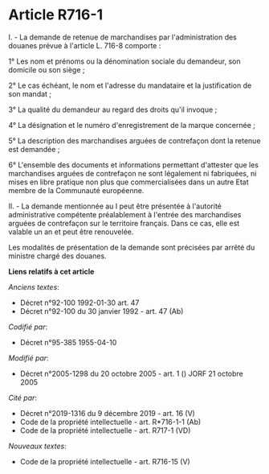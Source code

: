 # Article R716-1

I. -  La demande de retenue de marchandises par l'administration des douanes prévue à l'article L. 716-8 comporte :

1° Les nom et prénoms ou la dénomination sociale du demandeur, son domicile ou son siège ;

2° Le cas échéant, le nom et l'adresse du mandataire et la justification de son mandat ;

3° La qualité du demandeur au regard des droits qu'il invoque ;

4° La désignation et le numéro d'enregistrement de la marque concernée ;

5° La description des marchandises arguées de contrefaçon dont la retenue est demandée ;

6° L'ensemble des documents et informations permettant d'attester que les marchandises arguées de contrefaçon ne sont
légalement ni fabriquées, ni mises en libre pratique non plus que commercialisées dans un autre Etat membre de la Communauté
européenne.

II. - La demande mentionnée au I peut être présentée à l'autorité administrative compétente préalablement à l'entrée des
marchandises arguées de contrefaçon sur le territoire français. Dans ce cas, elle est valable un an et peut être renouvelée.

Les modalités de présentation de la demande sont précisées par arrêté du ministre chargé des douanes.

**Liens relatifs à cet article**

_Anciens textes_:

  - Décret n°92-100 1992-01-30 art. 47
  - Décret n°92-100 du 30 janvier 1992 - art. 47 (Ab)

_Codifié par_:

  - Décret n°95-385 1955-04-10

_Modifié par_:

  - Décret n°2005-1298 du 20 octobre 2005 - art. 1 () JORF 21 octobre 2005

_Cité par_:

  - Décret n°2019-1316 du 9 décembre 2019 - art. 16 (V)
  - Code de la propriété intellectuelle - art. R*716-1-1 (Ab)
  - Code de la propriété intellectuelle - art. R717-1 (VD)

_Nouveaux textes_:

  - Code de la propriété intellectuelle - art. R716-15 (V)

